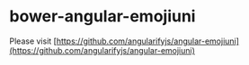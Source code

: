 bower-angular-emojiuni
=====================

Please visit [https://github.com/angularifyjs/angular-emojiuni](https://github.com/angularifyjs/angular-emojiuni)